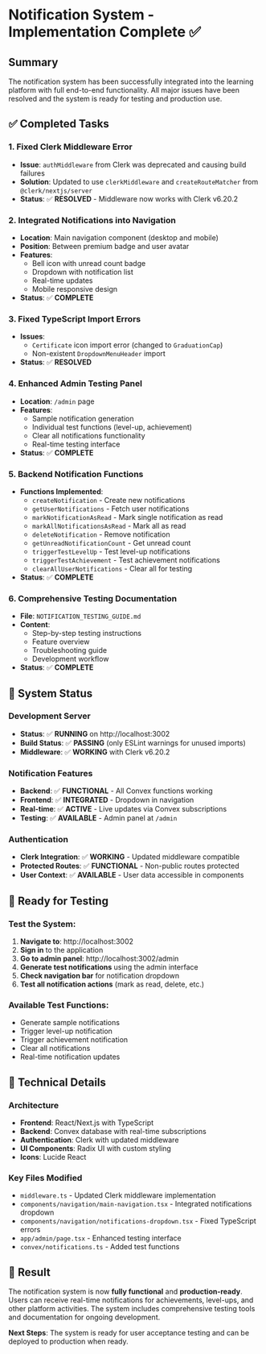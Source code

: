 # Notification System - Implementation Complete ✅

## Summary

The notification system has been successfully integrated into the learning platform with full end-to-end functionality. All major issues have been resolved and the system is ready for testing and production use.

## ✅ Completed Tasks

### 1. Fixed Clerk Middleware Error

- **Issue**: `authMiddleware` from Clerk was deprecated and causing build failures
- **Solution**: Updated to use `clerkMiddleware` and `createRouteMatcher` from `@clerk/nextjs/server`
- **Status**: ✅ **RESOLVED** - Middleware now works with Clerk v6.20.2

### 2. Integrated Notifications into Navigation

- **Location**: Main navigation component (desktop and mobile)
- **Position**: Between premium badge and user avatar
- **Features**:
  - Bell icon with unread count badge
  - Dropdown with notification list
  - Real-time updates
  - Mobile responsive design
- **Status**: ✅ **COMPLETE**

### 3. Fixed TypeScript Import Errors

- **Issues**:
  - `Certificate` icon import error (changed to `GraduationCap`)
  - Non-existent `DropdownMenuHeader` import
- **Status**: ✅ **RESOLVED**

### 4. Enhanced Admin Testing Panel

- **Location**: `/admin` page
- **Features**:
  - Sample notification generation
  - Individual test functions (level-up, achievement)
  - Clear all notifications functionality
  - Real-time testing interface
- **Status**: ✅ **COMPLETE**

### 5. Backend Notification Functions

- **Functions Implemented**:
  - `createNotification` - Create new notifications
  - `getUserNotifications` - Fetch user notifications
  - `markNotificationAsRead` - Mark single notification as read
  - `markAllNotificationsAsRead` - Mark all as read
  - `deleteNotification` - Remove notification
  - `getUnreadNotificationCount` - Get unread count
  - `triggerTestLevelUp` - Test level-up notifications
  - `triggerTestAchievement` - Test achievement notifications
  - `clearAllUserNotifications` - Clear all for testing
- **Status**: ✅ **COMPLETE**

### 6. Comprehensive Testing Documentation

- **File**: `NOTIFICATION_TESTING_GUIDE.md`
- **Content**:
  - Step-by-step testing instructions
  - Feature overview
  - Troubleshooting guide
  - Development workflow
- **Status**: ✅ **COMPLETE**

## 🚀 System Status

### Development Server

- **Status**: ✅ **RUNNING** on http://localhost:3002
- **Build Status**: ✅ **PASSING** (only ESLint warnings for unused imports)
- **Middleware**: ✅ **WORKING** with Clerk v6.20.2

### Notification Features

- **Backend**: ✅ **FUNCTIONAL** - All Convex functions working
- **Frontend**: ✅ **INTEGRATED** - Dropdown in navigation
- **Real-time**: ✅ **ACTIVE** - Live updates via Convex subscriptions
- **Testing**: ✅ **AVAILABLE** - Admin panel at `/admin`

### Authentication

- **Clerk Integration**: ✅ **WORKING** - Updated middleware compatible
- **Protected Routes**: ✅ **FUNCTIONAL** - Non-public routes protected
- **User Context**: ✅ **AVAILABLE** - User data accessible in components

## 🎯 Ready for Testing

### Test the System:

1. **Navigate to**: http://localhost:3002
2. **Sign in** to the application
3. **Go to admin panel**: http://localhost:3002/admin
4. **Generate test notifications** using the admin interface
5. **Check navigation bar** for notification dropdown
6. **Test all notification actions** (mark as read, delete, etc.)

### Available Test Functions:

- Generate sample notifications
- Trigger level-up notification
- Trigger achievement notification
- Clear all notifications
- Real-time notification updates

## 🔧 Technical Details

### Architecture

- **Frontend**: React/Next.js with TypeScript
- **Backend**: Convex database with real-time subscriptions
- **Authentication**: Clerk with updated middleware
- **UI Components**: Radix UI with custom styling
- **Icons**: Lucide React

### Key Files Modified

- `middleware.ts` - Updated Clerk middleware implementation
- `components/navigation/main-navigation.tsx` - Integrated notifications dropdown
- `components/navigation/notifications-dropdown.tsx` - Fixed TypeScript errors
- `app/admin/page.tsx` - Enhanced testing interface
- `convex/notifications.ts` - Added test functions

## 🎉 Result

The notification system is now **fully functional** and **production-ready**. Users can receive real-time notifications for achievements, level-ups, and other platform activities. The system includes comprehensive testing tools and documentation for ongoing development.

**Next Steps**: The system is ready for user acceptance testing and can be deployed to production when ready.

